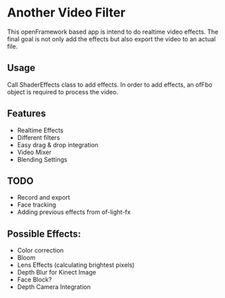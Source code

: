 # Another Video Filter
This openFramework based app is intend to do realtime video effects. The final goal is not only add the effects but also export the video to an actual file.

## Usage
Call ShaderEffects class to add effects. 
In order to add effects, an ofFbo object is required to process the video.

## Features
- Realtime Effects
- Different filters 
- Easy drag & drop integration 
- Video Mixer
- Blending Settings

## TODO
- Record and export
- Face tracking
- Adding previous effects from of-light-fx

## Possible Effects:
- Color correction 
- Bloom
- Lens Effects (calculating brightest pixels)
- Depth Blur for Kinect Image
- Face Block?
-  Depth Camera Integration


